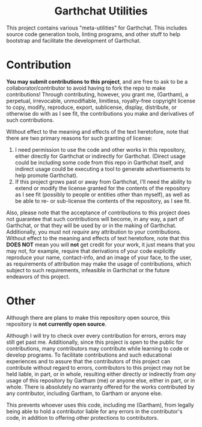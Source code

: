 <h1 align=center>Garthchat Utilities</h1>
This project contains various "meta-utilities" for Garthchat. This includes source code generation tools, linting programs, and other stuff to help bootstrap and facilitate the development of Garthchat.

# Contribution
**You may submit contributions to this project**, and are free to ask to be a collaborator/contributor to avoid having to fork the repo to make contributions! Through contributing, however, you grant me, (Gartham), a perpetual, irrevocable, unmodifiable, limitless, royalty-free copyright license to copy, modify, reproduce, export, sublicense, display, distribute, or otherwise do with as I see fit, the contributions you make and derivatives of such contributions. 

Without effect to the meaning and effects of the text heretofore, note that there are two primary reasons for such granting of license:
 1. I need permission to use the code and other works in this repository, either directly for Garthchat or indirectly for Garthchat. (Direct usage could be including some code from this repo in Garthchat itself, and indirect usage could be executing a tool to generate advertisements to help promote Garthchat).
 2. If this project grows past or away from Garthchat, I'll need the ability to extend or modify the license granted for the contents of the repository as I see fit (possibly to people or entities other than myself), as well as be able to re- or sub-license  the contents of the repository, as I see fit.

Also, please note that the acceptance of contributions to this project does not guarantee that such contributions will become, in any way, a part of Garthchat, or that they will be used by or in the making of Garthchat. Additionally, you must not _require_ any attribution to your contributions. 
Without effect to the meaning and effects of text heretofore, note that this **DOES NOT** mean you will **not** get credit for your work, it just means that you may not, for example, require that derivations of your code explicitly reproduce your name, contact-info, and an image of your face, to the user, as requirements of attribution may make the usage of contributions, which subject to such requirements, infeasible in Garthchat or the future endeavors of this project.

# Other
Although there are plans to make this repository open source, this repository is **not currently open source**.

Although I will try to check over every contribution for errors, errors may still get past me. Additionally, since this project is open to the public for contributions, many contributors may contribute while learning to code or develop programs. To facilitate contributions and such educational experiences and to assure that the contributors of this project can contribute without regard to errors, contributors to this project may not be held liable, in part, or in whole, resulting either directly or indirectly from *any* usage of this repository by Gartham (me) or anyone else, either in part, or in whole. There is absolutely no warranty offered for the works contributed by any contributor, including Gartham, to Gartham or anyone else.

This prevents whoever uses this code, including me (Gartham), from legally being able to hold a contributor liable for any errors in the contributor's code, in addition to offering other protections to contributors.
